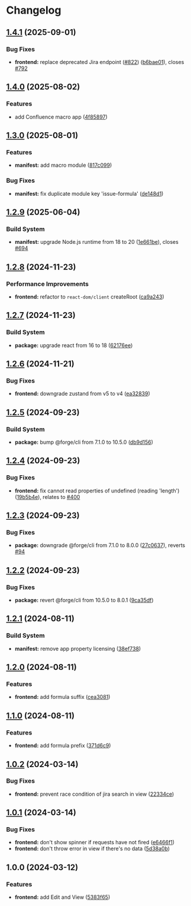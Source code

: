 # Changelog

## [1.4.1](https://github.com/remarkablemark/issue-formula/compare/v1.4.0...v1.4.1) (2025-09-01)


### Bug Fixes

* **frontend:** replace deprecated Jira endpoint ([#822](https://github.com/remarkablemark/issue-formula/issues/822)) ([b6bae01](https://github.com/remarkablemark/issue-formula/commit/b6bae0199ed33db1e7f8a3e37ed97798da13d903)), closes [#792](https://github.com/remarkablemark/issue-formula/issues/792)

## [1.4.0](https://github.com/remarkablemark/issue-formula/compare/v1.3.0...v1.4.0) (2025-08-02)


### Features

* add Confluence macro app ([4f85897](https://github.com/remarkablemark/issue-formula/commit/4f85897e8cadc86424573cb5480397b9d35b8577))

## [1.3.0](https://github.com/remarkablemark/issue-formula/compare/v1.2.9...v1.3.0) (2025-08-01)


### Features

* **manifest:** add macro module ([817c099](https://github.com/remarkablemark/issue-formula/commit/817c09968236b3c8bd924070245a66db1ba19b68))


### Bug Fixes

* **manifest:** fix duplicate module key 'issue-formula' ([de148d1](https://github.com/remarkablemark/issue-formula/commit/de148d135d7f8e9bc3559afb7ba3bfa49936c486))

## [1.2.9](https://github.com/remarkablemark/issue-formula/compare/v1.2.8...v1.2.9) (2025-06-04)


### Build System

* **manifest:** upgrade Node.js runtime from 18 to 20 ([1e661be](https://github.com/remarkablemark/issue-formula/commit/1e661be5c1838aca5bbf9b56f51224a0ada622da)), closes [#694](https://github.com/remarkablemark/issue-formula/issues/694)

## [1.2.8](https://github.com/remarkablemark/issue-formula/compare/v1.2.7...v1.2.8) (2024-11-23)

### Performance Improvements

- **frontend:** refactor to `react-dom/client` createRoot ([ca9a243](https://github.com/remarkablemark/issue-formula/commit/ca9a2437c83391151a5058ac25144b6dc6671d07))

## [1.2.7](https://github.com/remarkablemark/issue-formula/compare/v1.2.6...v1.2.7) (2024-11-23)

### Build System

- **package:** upgrade react from 16 to 18 ([62176ee](https://github.com/remarkablemark/issue-formula/commit/62176ee356547fd8e43658179e11b355c57552b5))

## [1.2.6](https://github.com/remarkablemark/issue-formula/compare/v1.2.5...v1.2.6) (2024-11-21)

### Bug Fixes

- **frontend:** downgrade zustand from v5 to v4 ([ea32839](https://github.com/remarkablemark/issue-formula/commit/ea32839ec8c664ec46cc091e2dbf0fad2c68e28d))

## [1.2.5](https://github.com/remarkablemark/issue-formula/compare/v1.2.4...v1.2.5) (2024-09-23)

### Build System

- **package:** bump @forge/cli from 7.1.0 to 10.5.0 ([db9d156](https://github.com/remarkablemark/issue-formula/commit/db9d156348a0ebb3df1854113493c7ee7fb30237))

## [1.2.4](https://github.com/remarkablemark/issue-formula/compare/v1.2.3...v1.2.4) (2024-09-23)

### Bug Fixes

- **frontend:** fix cannot read properties of undefined (reading 'length') ([19b5b4e](https://github.com/remarkablemark/issue-formula/commit/19b5b4e1f1b7f224ba0257be5cf3f0348d88b62d)), relates to [#400](https://github.com/remarkablemark/issue-formula/issues/400)

## [1.2.3](https://github.com/remarkablemark/issue-formula/compare/v1.2.2...v1.2.3) (2024-09-23)

### Bug Fixes

- **package:** downgrade @forge/cli from 7.1.0 to 8.0.0 ([27c0637](https://github.com/remarkablemark/issue-formula/commit/27c06379536eae4792ee7696a97cc969ab882696)), reverts [#94](https://github.com/remarkablemark/issue-formula/issues/94)

## [1.2.2](https://github.com/remarkablemark/issue-formula/compare/v1.2.1...v1.2.2) (2024-09-23)

### Bug Fixes

- **package:** revert @forge/cli from 10.5.0 to 8.0.1 ([9ca35df](https://github.com/remarkablemark/issue-formula/commit/9ca35df17a82052adfebff4f0360259ea3f50380))

## [1.2.1](https://github.com/remarkablemark/issue-formula/compare/v1.2.0...v1.2.1) (2024-08-11)

### Build System

- **manifest:** remove app property licensing ([38ef738](https://github.com/remarkablemark/issue-formula/commit/38ef7381510fdf73e5ce338a7dc649d6abafe7da))

## [1.2.0](https://github.com/remarkablemark/issue-formula/compare/v1.1.0...v1.2.0) (2024-08-11)

### Features

- **frontend:** add formula suffix ([cea3081](https://github.com/remarkablemark/issue-formula/commit/cea30813c164e9a75f4f059a9d8ef03bb6d71a83))

## [1.1.0](https://github.com/remarkablemark/issue-formula/compare/v1.0.2...v1.1.0) (2024-08-11)

### Features

- **frontend:** add formula prefix ([371d6c9](https://github.com/remarkablemark/issue-formula/commit/371d6c91b158215444227dde0b76870636ac3400))

## [1.0.2](https://github.com/remarkablemark/issue-formula/compare/v1.0.1...v1.0.2) (2024-03-14)

### Bug Fixes

- **frontend:** prevent race condition of jira search in view ([22334ce](https://github.com/remarkablemark/issue-formula/commit/22334ce21669121935f14a6a1f6563603d68b138))

## [1.0.1](https://github.com/remarkablemark/issue-formula/compare/v1.0.0...v1.0.1) (2024-03-14)

### Bug Fixes

- **frontend:** don't show spinner if requests have not fired ([e6466f1](https://github.com/remarkablemark/issue-formula/commit/e6466f19ed3222de39903205b7009f8eed5ca156))
- **frontend:** don't throw error in view if there's no data ([5d38a0b](https://github.com/remarkablemark/issue-formula/commit/5d38a0bd8aa51a6326118abc3b3caf6262eea08b))

## 1.0.0 (2024-03-12)

### Features

- **frontend:** add Edit and View ([5383f65](https://github.com/remarkablemark/issue-formula/commit/5383f65e5279b1662efe34e990b869c28abda51c))
